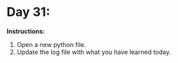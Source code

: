 # Day 31: 
**Instructions:** 
1. Open a new python file.
2. Update the log file with what you have learned today.
